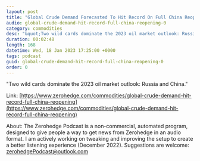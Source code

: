 ```yaml
---
layout: post
title: "Global Crude Demand Forecasted To Hit Record On Full China Reopening "
audio: global-crude-demand-hit-record-full-china-reopening-0
category: commodities
desc: "&quot;Two wild cards dominate the 2023 oil market outlook: Russia and China.&quot; "
duration: 00:02:48
length: 168
datetime: Wed, 18 Jan 2023 17:25:00 +0000
tags: podcast
guid: global-crude-demand-hit-record-full-china-reopening-0
order: 0
---
```

&quot;Two wild cards dominate the 2023 oil market outlook: Russia and China.&quot; 

Link: [https://www.zerohedge.com/commodities/global-crude-demand-hit-record-full-china-reopening](https://www.zerohedge.com/commodities/global-crude-demand-hit-record-full-china-reopening)

About: The Zerohedge Podcast is a non-commercial, automated program, designed to give people a way to get news from Zerohedge in an audio format.  I am actively working on tweaking and improving the setup to create a better listening experience (December 2022).  Suggestions are welcome: [zerohedgePodcast@outlook.com](mailto:zerohedgePodcast@outlook.com)